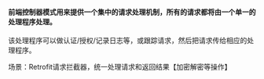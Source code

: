 #### 前端控制器模式用来提供一个集中的请求处理机制，所有的请求都将由一个单一的处理程序处理。
该处理程序可以做认证/授权/记录日志等，或跟踪请求，然后把请求传给相应的处理程序。

场景：Retrofit请求拦截器，统一处理请求和返回结果【加密解密等操作】
